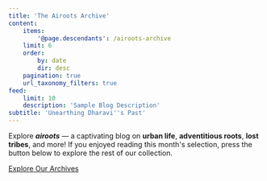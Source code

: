 ```yaml
---
title: 'The Airoots Archive'
content:
    items:
        '@page.descendants': /airoots-archive
    limit: 6
    order:
        by: date
        dir: desc
    pagination: true
    url_taxonomy_filters: true
feed:
    limit: 10
    description: 'Sample Blog Description'
subtitle: 'Unearthing Dharavi''s Past'
---
```


Explore _**airoots**_ — a captivating blog on **urban life**, **adventitious roots**, **lost tribes**, and more! If you enjoyed reading this month's selection, press the button below to explore the rest of our collection.

[Explore Our Archives](/airoots-archive?classes=btn,mt-4,w-content,block)
